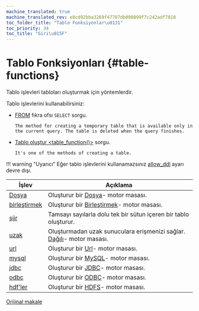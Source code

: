 ```yaml
---
machine_translated: true
machine_translated_rev: e8cd92bba3269f47787db090899f7c242adf7818
toc_folder_title: "Tablo Fonksiyonlar\u0131"
toc_priority: 34
toc_title: "Giri\u015F"
---
```


# Tablo Fonksiyonları {#table-functions}

Tablo işlevleri tabloları oluşturmak için yöntemlerdir.

Tablo işlevlerini kullanabilirsiniz:

-   [FROM](../statements/select.md#select-from) fıkra ofsı `SELECT` sorgu.

        The method for creating a temporary table that is available only in the current query. The table is deleted when the query finishes.

-   [Tablo oluştur \<table\_function()\>](../statements/create.md#create-table-query) sorgu.

        It's one of the methods of creating a table.

!!! warning "Uyarıcı"
    Eğer tablo işlevlerini kullanamazsınız [allow\_ddl](../../operations/settings/permissions_for_queries.md#settings_allow_ddl) ayarı devre dışı.

| İşlev                    | Açıklama                                                                                                                    |
|--------------------------|-----------------------------------------------------------------------------------------------------------------------------|
| [Dosya](file.md)         | Oluşturur bir [Dosya](../../engines/table_engines/special/file.md)- motor masası.                                           |
| [birleştirmek](merge.md) | Oluşturur bir [Birleştirmek](../../engines/table_engines/special/merge.md)- motor masası.                                   |
| [şiir](numbers.md)       | Tamsayı sayılarla dolu tek bir sütun içeren bir tablo oluşturur.                                                            |
| [uzak](remote.md)        | Oluşturmadan uzak sunuculara erişmenizi sağlar. [Dağılı](../../engines/table_engines/special/distributed.md)- motor masası. |
| [url](url.md)            | Oluşturur bir [Url](../../engines/table_engines/special/url.md)- motor masası.                                              |
| [mysql](mysql.md)        | Oluşturur bir [MySQL](../../engines/table_engines/integrations/mysql.md)- motor masası.                                     |
| [jdbc](jdbc.md)          | Oluşturur bir [JDBC](../../engines/table_engines/integrations/jdbc.md)- motor masası.                                       |
| [odbc](odbc.md)          | Oluşturur bir [ODBC](../../engines/table_engines/integrations/odbc.md)- motor masası.                                       |
| [hdf'ler](hdfs.md)       | Oluşturur bir [HDFS](../../engines/table_engines/integrations/hdfs.md)- motor masası.                                       |

[Orijinal makale](https://clickhouse.tech/docs/en/query_language/table_functions/) <!--hide-->
